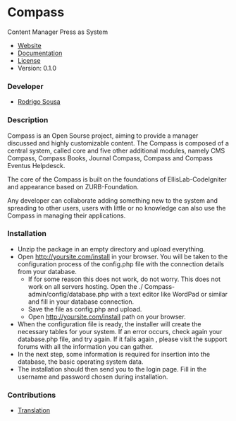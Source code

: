 # Compass

Content Manager Press as System

* [Website](https://github.com/ProjectCompass/compass)
* [Documentation](https://github.com/ProjectCompass/compass/wiki)
* [License](http://creativecommons.org/licenses/by-sa/4.0/)
* Version: 0.1.0

### Developer
* [Rodrigo Sousa](https://github.com/rodrigofrcs)

### Description
Compass is an Open Sourse project, aiming to provide a manager discussed and highly customizable content. The Compass is composed of a central system, called core and five other additional modules, namely CMS Compass, Compass Books, Journal Compass, Compass and Compass Eventus Helpdesck.

The core of the Compass is built on the foundations of EllisLab-CodeIgniter and appearance based on ZURB-Foundation.

Any developer can collaborate adding something new to the system and spreading to other users, users with little or no knowledge can also use the Compass in managing their applications.

### Installation
* Unzip the package in an empty directory and upload everything.
* Open http://yoursite.com/install in your browser. You will be taken to the configuration process of the config.php file with the connection details from your database.
  * If for some reason this does not work, do not worry. This does not work on all servers hosting. Open the ./ Compass-admin/config/database.php with a text editor like WordPad or similar and fill in your database connection.
  * Save the file as config.php and upload.
  * Open http://yoursite.com/install path on your browser.
* When the configuration file is ready, the installer will create the necessary tables for your system. If an error occurs, check again your database.php file, and try again. If it fails again , please visit the support forums with all the information you can gather.
* In the next step, some information is required for insertion into the database, the basic operating system data.
* The installation should then send you to the login page. Fill in the username and password chosen during installation.

### Contributions
* [Translation](https://www.transifex.com/projects/p/ProjectCompass/)
